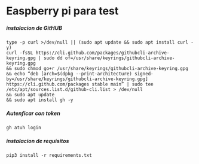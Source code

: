 # Easpberry pi para test

##### instalacion de GitHUB  
```console
type -p curl >/dev/null || (sudo apt update && sudo apt install curl -y)
curl -fsSL https://cli.github.com/packages/githubcli-archive-keyring.gpg | sudo dd of=/usr/share/keyrings/githubcli-archive-keyring.gpg 
&& sudo chmod go+r /usr/share/keyrings/githubcli-archive-keyring.gpg 
&& echo “deb [arch=$(dpkg --print-architecture) signed-by=/usr/share/keyrings/githubcli-archive-keyring.gpg] https://cli.github.com/packages stable main” | sudo tee /etc/apt/sources.list.d/github-cli.list > /dev/null 
&& sudo apt update 
&& sudo apt install gh -y
```
  

##### Autenficar con token
```console
gh atuh login
```



##### instalacion de requisitos

```console
pip3 install -r requirements.txt
```

